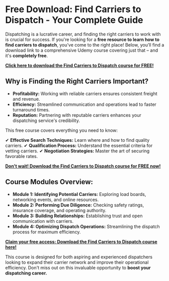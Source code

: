# Free Download: Find Carriers to Dispatch - Your Complete Guide

Dispatching is a lucrative career, and finding the right carriers to work with is crucial for success. If you're looking for a **free resource to learn how to find carriers to dispatch**, you’ve come to the right place! Below, you’ll find a download link to a comprehensive Udemy course covering just that – and it's **completely free**.

[**Click here to download the Find Carriers to Dispatch course for FREE!**](https://udemywork.com/find-carriers-to-dispatch)

## Why is Finding the Right Carriers Important?

- **Profitability:** Working with reliable carriers ensures consistent freight and revenue.
- **Efficiency:** Streamlined communication and operations lead to faster turnaround times.
- **Reputation:** Partnering with reputable carriers enhances your dispatching service's credibility.

This free course covers everything you need to know:

✔ **Effective Search Techniques:** Learn where and how to find quality carriers.
✔ **Qualification Process:** Understand the essential criteria for vetting carriers.
✔ **Negotiation Strategies:** Master the art of securing favorable rates.

[**Don't wait! Download the Find Carriers to Dispatch course for FREE now!**](https://udemywork.com/find-carriers-to-dispatch)

## Course Modules Overview:

*   **Module 1: Identifying Potential Carriers:** Exploring load boards, networking events, and online resources.
*   **Module 2: Performing Due Diligence:** Checking safety ratings, insurance coverage, and operating authority.
*   **Module 3: Building Relationships:** Establishing trust and open communication with carriers.
*   **Module 4: Optimizing Dispatch Operations:** Streamlining the dispatch process for maximum efficiency.

[**Claim your free access: Download the Find Carriers to Dispatch course here!**](https://udemywork.com/find-carriers-to-dispatch)

This course is designed for both aspiring and experienced dispatchers looking to expand their carrier network and improve their operational efficiency. Don't miss out on this invaluable opportunity to **boost your dispatching career.**
